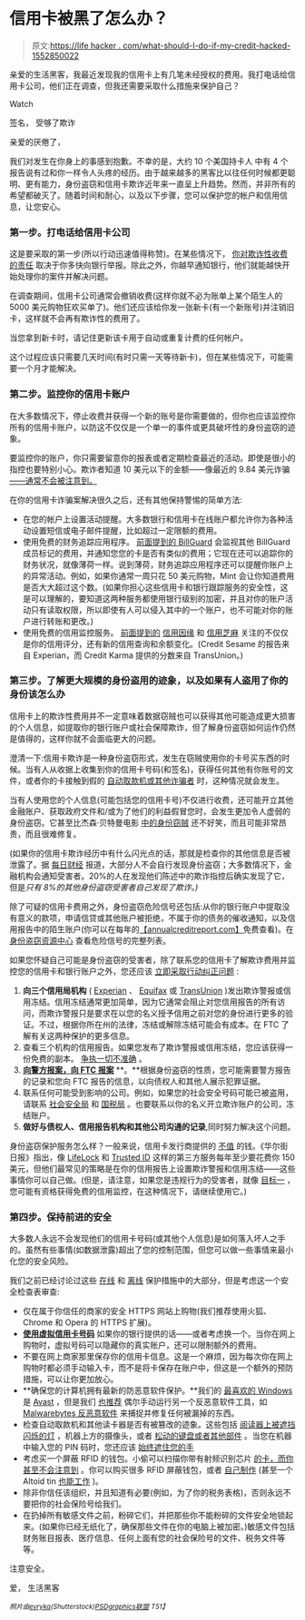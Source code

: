 # 信用卡被黑了怎么办？

> 原文:[https://life hacker . com/what-should-I-do-if-my-credit-hacked-1552850022](https://lifehacker.com/what-should-i-do-if-my-credit-card-gets-hacked-1552850022)

亲爱的生活黑客，我最近发现我的信用卡上有几笔未经授权的费用。我打电话给信用卡公司，他们正在调查，但我还需要采取什么措施来保护自己？

Watch

签名，
受够了欺诈

亲爱的厌倦了，

我们对发生在你身上的事感到抱歉。不幸的是，大约 10 个美国持卡人 中有 4 个报告说有过和你一样令人头疼的经历。由于越来越多的黑客比以往任何时候都更聪明、更有能力，身份盗窃和信用卡欺诈近年来一直呈上升趋势。然而，并非所有的希望都破灭了。随着时间和耐心，以及以下步骤，您可以保护您的帐户和信用信息，让您安心。

### 第一步。打电话给信用卡公司

这是要采取的第一步(所以行动迅速值得称赞)。在某些情况下， [你对欺诈性收费的责任](https://lifehacker.com/the-best-banks-that-protect-your-money-from-hackers-and-1523977088) 取决于你多快向银行举报。除此之外，你越早通知银行，他们就能越快开始处理你的案件并解决问题。

在调查期间，信用卡公司通常会撤销收费(这样你就不必为账单上某个陌生人的 5000 美元购物狂欢买单了)。他们还应该给你发一张新卡(有一个新账号)并注销旧卡，这样就不会再有欺诈性的费用了。

当您拿到新卡时，请记住更新该卡用于自动或重复计费的任何帐户。

这个过程应该只需要几天时间(有时只需一天等待新卡)，但在某些情况下，可能需要一个月才能解决。

### 第二步。监控你的信用卡账户

在大多数情况下，停止收费并获得一个新的账号是你需要做的，但你也应该监控你所有的信用卡账户，以防这不仅仅是一个单一的事件或更具破坏性的身份盗窃的迹象。

要监控你的账户，你只需要留意你的报表或者定期检查最近的活动。即使是很小的指控也要特别小心。欺诈者知道 10 美元以下的金额——像最近的 9.84 美元诈骗[——通常不会被注意到。](https://krebsonsecurity.com/2014/01/deconstructing-the-9-84-credit-card-hustle/)

在你的信用卡诈骗案解决很久之后，还有其他保持警惕的简单方法:

*   在您的帐户上设置活动提醒。大多数银行和信用卡在线账户都允许你为各种活动设置短信或电子邮件提醒，比如超过一定限额的费用。
*   使用免费的财务追踪应用程序。 [前面提到的 BillGuard](http://lifehacker.com/billguard-warns-you-about-questionable-credit-card-char-5824658) 会监视其他 BillGuard 成员标记的费用，并通知您您的卡是否有类似的费用；它现在还可以追踪你的财务状况，就像薄荷一样。说到薄荷，财务追踪应用程序还可以提醒你账户上的异常活动。例如，如果你通常一周只花 50 美元购物，Mint 会让你知道费用是否大大超过这个数。(如果你担心这些信用卡和银行跟踪服务的安全性，这是可以理解的，要知道这两种服务都使用银行级别的加密，并且对你的账户活动只有读取权限，所以即使有人可以侵入其中的一个账户，也不可能对你的账户进行转账和更改。)
*   使用免费的信用监控服务。 [前面提到的](http://lifehacker.com/credit-karma-now-offers-free-credit-monitoring-to-preve-5872956) [信用因缘](https://www.creditkarma.com/) 和 [信用芝麻](http://www.creditsesame.com/free-credit-score/) 关注的不仅仅是你的信用评分，还有新的信用查询和余额变化。(Credit Sesame 的报告来自 Experian，而 Credit Karma 提供的分数来自 TransUnion。)

### 第三步。了解更大规模的身份盗用的迹象，以及如果有人盗用了你的身份该怎么办

信用卡上的欺诈性费用并不一定意味着数据窃贼也可以获得其他可能造成更大损害的个人信息，如提取你的银行账户或社会保障欺诈，但了解身份盗窃如何运作仍然是值得的，这样你就不会面临更大的问题。

澄清一下:信用卡欺诈是一种身份盗窃形式，发生在窃贼使用你的卡号买东西的时候。当有人从收据上收集到你的信用卡号码(和签名)，获得任何其他有你账号的文件，或者你的卡接触到假的 [自动取款机或其他诈骗者](https://gizmodo.com/credit-card-skimmers-arent-just-at-atms-anymore-5969373) 时，这种情况就会发生。

当有人使用您的个人信息(可能包括您的信用卡号)不仅进行收费，还可能开立其他金融账户、获取政府文件和/或为了他们的利益假冒您时，会发生更加令人虚弱的身份盗窃。它甚至比杰森·贝特曼电影 [中的身份窃贼](http://www.imdb.com/title/tt2024432/) 还不好笑，而且可能非常昂贵，而且很难修复。

(如果你的信用卡欺诈经历中有什么闪光点的话，那就是检查你的其他信息是否被泄露了。据 [每日财经](http://www.dailyfinance.com/2013/12/31/scariest-identity-theft-statistics/) 报道，大部分人不会自行发现身份盗窃；大多数情况下，金融机构会通知受害者。20%的人在发现他们陈述中的欺诈指控后确实发现了它，但是*只有 8%的其他身份盗窃受害者自己发现了欺诈。)*

除了可疑的信用卡费用之外，身份盗窃危险信号还包括:从你的银行账户中提取没有意义的款项，申请信贷或其他账户被拒绝，不属于你的债务的催收通知，以及信用报告中的陌生账户(你可以在每年的[【annualcreditreport.com】](https://www.annualcreditreport.com/index.action)免费查看)。在 [身份盗窃资源中心](http://www.idtheftcenter.org/Help-for-Victims/identitytheftredflags.html) 查看危险信号的完整列表。

如果您怀疑自己可能是身份盗窃的受害者，除了联系您的信用卡了解欺诈费用并监控您的信用卡和银行账户之外，您还应该 [立即采取行动纠正问题](https://lifehacker.com/five-steps-to-take-immediately-if-youre-the-victim-of-1507265334) :

1.  **向三个信用局机构** ( [Experian](https://www.experian.com/fraud/center.html) 、 [Equifax](http://www.equifax.com/answers/set-fraud-alerts/en_cp) 或 [TransUnion](http://www.transunion.com/personal-credit/credit-disputes/fraud-alerts.page) )发出欺诈警报或信用冻结。信用冻结通常更加简单，因为它通常会阻止对您信用报告的所有访问，而欺诈警报只是要求在以您的名义授予信用之前对您的身份进行更多的验证。不过，根据你所在州的法律，冻结或解除冻结可能会有成本。在 FTC 了解有关这两种保护的更多信息。
2.  查看三个机构的信用报告。如果您发布了欺诈警报或信用冻结，您应该获得一份免费的副本。 [争执一切不准确](http://lifehacker.com/how-can-i-remove-blemishes-from-my-credit-report-1401854733) 。
3.  [**向警方报案，向 FTC 报案**](http://www.consumer.ftc.gov/articles/0277-create-identity-theft-report) **。**根据身份盗窃的性质，您可能需要警方报告的记录和您向 FTC 报告的信息，以向债权人和其他人展示犯罪证据。
4.  联系任何可能受到影响的公司。例如，如果您的社会安全号码可能已被盗用，请联系 [社会安全局](http://www.ssa.gov/) 和 [国税局](http://www.irs.gov/uac/Identity-Protection) 。也要联系以你的名义开立欺诈账户的公司，冻结账户。
5.  **做好与债权人、信用报告机构和其他公司沟通的记录**,同时努力解决这个问题。

身份盗窃保护服务怎么样？一般来说，信用卡发行商提供的 [不值](https://lifehacker.com/skip-the-identity-theft-coverage-and-similar-credit-car-5876744) 的钱。《华尔街日报》指出，像 [LifeLock](http://lifelock.com/) 和 [Trusted ID](https://www.trustedid.com/) 这样的第三方服务每年至少要花费你 150 美元，但他们最常见的策略是在你的信用报告上设置欺诈警报和信用冻结——这些事情你可以自己做。(但是，请注意，如果您是违规行为的受害者，就像 [目标一](http://lifehacker.com/target-offers-free-experian-credit-monitoring-for-one-y-1504649074) ，您可能有资格获得免费的信用监控，在这种情况下，请继续使用它。)

### 第四步。保持前进的安全

大多数人永远不会发现他们的信用卡号码(或其他个人信息)是如何落入坏人之手的。虽然有些事情(如数据泄露)超出了您的控制范围，但您可以做一些事情来最小化您的安全风险。

我们之前已经讨论过这些 [在线](https://lifehacker.com/how-to-protect-yourself-from-online-fraud-and-identity-5858197) 和 [离线](http://lifehacker.com/how-to-protect-yourself-from-fraud-and-identity-theft-o-5858602) 保护措施中的大部分，但是考虑这一个安全检查表审查:

*   仅在属于你信任的商家的安全 HTTPS 网站上购物(我们推荐使用火狐、Chrome 和 Opera 的 HTTPS 扩展)。
*   [**使用虚拟信用卡号码**](http://lifehacker.com/use-virtual-credit-card-numbers-to-shop-safely-online-5831160) 如果你的银行提供的话——或者考虑换一个。当你在网上购物时，虚拟号码可以隐藏你的真实账户，还可以限制额外的费用。
*   不要在网上商家那里保存你的信用卡信息。这是一个麻烦，因为每次你在网上购物时都必须手动输入卡，而不是将卡保存在账户中，但这是一个额外的预防措施，可以让你更加放心。
*   **确保您的计算机拥有最新的防恶意软件保护。**我们的 [最喜欢的 Windows](http://lifehacker.com/the-best-antivirus-app-for-windows-5865356) 是 [Avast](http://www.avast.com/en-us/index) ，但是我们 [也推荐](http://lifehacker.com/the-difference-between-antivirus-and-anti-malware-and-1176942277) 偶尔手动运行另一个反恶意软件工具，如 [Malwarebytes 反恶意软件](http://www.malwarebytes.org/) 来捕捉并修复任何被漏掉的东西。
*   检查自动取款机和其他读卡器是否有被篡改的迹象。这些包括 [阅读器上被遮挡闪烁的灯](http://lifehacker.com/know-how-to-spot-an-atm-skimmer-5221255) ，机器上方的摄像头，或者 [松动的键盘或者其他部件](http://lifehacker.com/check-for-loose-equipment-on-atms-to-quickly-and-easily-5950525) 。当您在机器中输入您的 PIN 码时，您还应该 [始终遮住您的手](https://lifehacker.com/foil-the-latest-and-greatest-atm-card-skimming-tech-by-5905792)
*   考虑买一个屏蔽 RFID 的钱包。小偷可以扫描你带有射频识别芯片 [的卡，而你甚至不会注意到](https://lifehacker.com/foil-electronic-pickpockets-with-aluminum-foil-or-multi-5896785) 。你可以购买很多 RFID 屏蔽钱包，或者 [自己制作](http://lifehacker.com/make-your-own-rfid-shielded-wallet-to-foil-id-thieves-5842853) (甚至一个 Altoid tin [也能工作](http://lifehacker.com/use-an-altoid-tin-as-an-rfid-blocking-wallet-5934635) )。
*   除非你信任该组织，并且知道有必要(例如，为了你的税务表格)，否则永远不要把你的社会保险号给我们。
*   在扔掉所有敏感文件之前，粉碎它们，并把那些你不能粉碎的文件安全地锁起来。(如果你已经无纸化了，确保那些文件在你的电脑上被加密。)敏感文件包括财务账目报表、医疗信息、任何上面有您的社会保险号的文件、税务文件等等。

注意安全。

爱，
生活黑客

<small>*照片由*</small>[<small>*evryka*</small>](http://www.shutterstock.com/pic.mhtml?id=141000322&src=id)<small>*(Shutterstock)*</small>[<small>*PSDgraphics*</small>](http://www.psdgraphics.com/psd/psd-gold-credit-card-template/)<small></small>*[<small>*联盟*</small>](http://www.shutterstock.com/pic-111708050/stock-photo-closeup-on-credit-card-in-hand-of-female-speaking-mobile.html?src=C0mCuKX0DxDTuadomNW8gg-1-17) <small>T51】</small>*